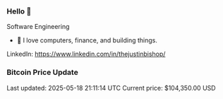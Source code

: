 ### Hello 🤙  

Software Engineering

- 🔭 I love computers, finance, and building things.
  
LinkedIn: https://www.linkedin.com/in/thejustinbishop/  













































































































































































































































































### Bitcoin Price Update
Last updated: 2025-05-18 21:11:14 UTC
Current price: $104,350.00 USD
